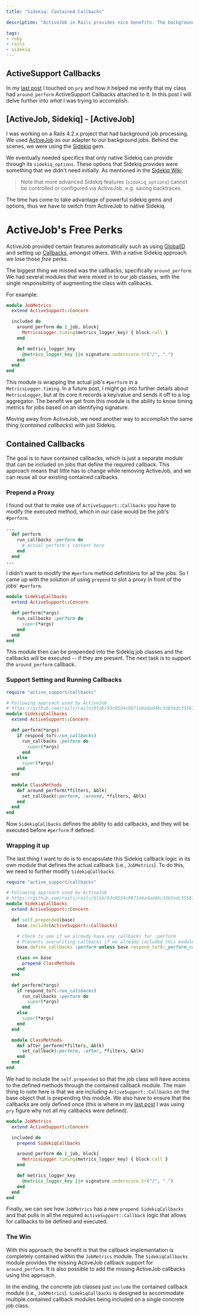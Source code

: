 ```yaml
---
title: "Sidekiq: Contained Callbacks"

description: "ActiveJob in Rails provides nice benefits. The background queueing gem Sidekiq allows for tailored options that you cannot use with ActiveJob. This post looks at a project's transition from ActiveJob to Sidekiq, and how to fill the missing functionality of ActiveJob Callbacks. By the end, we come up with a way to contain the callback logic to their own modules without modifying the concrete jobs."

tags:
- ruby
- rails
- sidekiq
---
```


## ActiveSupport Callbacks
In my [last post](/lets-pry-into-ruby-objects/) I touched on `pry` and how it helped me verify that my class had `around_perform` ActiveSupport Callbacks attached to it. In this post I will delve further into _what_ I was trying to accomplish.

## [ActiveJob, Sidekiq] - [ActiveJob]
I was working on a Rails 4.2.x project that had background job processing. We used [ActiveJob](https://github.com/rails/rails/tree/4-2-stable/activejob) as our adapter to our background jobs. Behind the scenes, we were using the [Sidekiq](http://sidekiq.org/) gem.

We eventually needed specifics that only native Sidekiq can provide through its `sidekiq_options`. These options that Sidekiq provides were something that we didn't need initially. As mentioned in the [Sidekiq Wiki](https://github.com/mperham/sidekiq/wiki/Active-Job#active-job-introductio://github.com/mperham/sidekiq/wiki/Active-Job#active-job-introduction):

> Note that more advanced Sidekiq features (`sidekiq_options`) cannot be controlled or configured via ActiveJob, e.g. saving backtraces.

The time has come to take advantage of powerful sidekiq gems and options, thus we have to switch from ActiveJob to native Sidekiq.

# ActiveJob's Free Perks
ActiveJob provided certain features automatically such as using [GlobalID](http://guides.rubyonrails.org/active_job_basics.html#globalid) and setting up [Callbacks](http://guides.rubyonrails.org/active_job_basics.html#callbacks), amongst others. With a native Sidekiq approach we lose those _free_ perks.

The biggest thing we missed was the callbacks, specifically `around_perform`. We had several modules that were mixed in to our job classes, with the single responsibility of augmenting the class with callbacks.

For example:

```ruby
module JobMetrics
  extend ActiveSupport::Concern

  included do
    around_perform do |_job, block|
      MetricsLogger.timing(metrics_logger_key) { block.call }
    end

    def metrics_logger_key
      @metrics_logger_key ||= signature.underscore.tr("/", ".")
    end
  end
end
```

This module is wrapping the actual job's `#perform` in a `MetricsLogger.timing`. In a future post, I might go into further details about `MetricsLogger`, but at its core it records a key/value and sends it off to a log aggregator. The benefit we get from this module is the ability to know timing metrics for jobs based on an identifying signature.

Moving away from ActiveJob, we need another way to accomplish the same thing (_contained callbacks_) with just Sidekiq.

## Contained Callbacks
The goal is to have contained callbacks, which is just a separate module that can be included on jobs that define the required callback. This approach means that little has to change while removing ActiveJob, and we can reuse all our existing contained callbacks.

### Prepend a Proxy
I found out that to make use of `ActiveSupport::Callbacks` you have to modify the executed method, which in our case would be the job's `#perform`.

```ruby
...
  def perform
    run_callbacks :perform do
      # Actual perform's content here
    end
  end
...

```

I didn't want to modify the `#perform` method definitions for all the jobs. So I came up with the solution of using `prepend` to slot a proxy in front of the jobs' `#perform`.

```ruby
module SidekiqCallbacks
  extend ActiveSupport::Concern

  def perform(*args)
    run_callbacks :perform do
      super(*args)
    end
  end
end
```

This module then can be prepended into the Sidekiq job classes and the callbacks will be executed -- if they are present. The next task is to support the `around_perform` callback.

### Support Setting and Running Callbacks
```ruby
require "active_support/callbacks"

# Following approach used by ActiveJob
# https://github.com/rails/rails/blob/93c9534c9871d4adad4bc33b5edc355672b59c61/activejob/lib/active_job/callbacks.rb
module SidekiqCallbacks
  extend ActiveSupport::Concern

  def perform(*args)
    if respond_to?(:run_callbacks)
      run_callbacks :perform do
        super(*args)
      end
    else
      super(*args)
    end
  end

  module ClassMethods
    def around_perform(*filters, &blk)
      set_callback(:perform, :around, *filters, &blk)
    end
  end
end
```

Now `SidekiqCallbacks` defines the ability to add callbacks, and they will be executed before `#perform` if defined.

### Wrapping it up

The last thing I want to do is to encapsulate this Sidekiq callback logic in its own module that defines the actual callback (i.e., `JobMetrics`). To do this, we need to further modify `SidekiqCallbacks`.

```ruby
require "active_support/callbacks"

# Following approach used by ActiveJob
# https://github.com/rails/rails/blob/93c9534c9871d4adad4bc33b5edc355672b59c61/activejob/lib/active_job/callbacks.rb
module SidekiqCallbacks
  extend ActiveSupport::Concern

  def self.prepended(base)
    base.include(ActiveSupport::Callbacks)

    # Check to see if we already have any callbacks for :perform
    # Prevents overwriting callbacks if we already included this module (and defined callbacks)
    base.define_callbacks :perform unless base.respond_to?(:_perform_callbacks) && base._perform_callbacks.present?

    class << base
      prepend ClassMethods
    end
  end

  def perform(*args)
    if respond_to?(:run_callbacks)
      run_callbacks :perform do
        super(*args)
      end
    else
      super(*args)
    end
  end

  module ClassMethods
    def after_perform(*filters, &blk)
      set_callback(:perform, :after, *filters, &blk)
    end
  end
end
```

We had to include the `self.prepended` so that the job class will have access to the defined methods through the contained callback module. The main thing to note here is that we are including `ActiveSupport::Callbacks` on the base object that is prepending this module. We also have to ensure that the callbacks are only defined once (this is where in my [last post](/lets-pry-into-ruby-objects/) I was using `pry` figure why not all my callbacks were defined).

```ruby
module JobMetrics
  extend ActiveSupport::Concern

  included do
    prepend SidekiqCallbacks

    around_perform do |_job, block|
      MetricsLogger.timing(metrics_logger_key) { block.call }
    end

    def metrics_logger_key
      @metrics_logger_key ||= signature.underscore.tr("/", ".")
    end
  end
end
```

Finally, we can see how `JobMetrics` has a new `prepend SidekiqCallbacks` and that pulls in all the required `ActiveSupport::Callback` logic that allows for callbacks to be defined and executed.

### The Win
With this approach, the benefit is that the callback implementation is completely contained within the `JobMetrics` module. The `SidekiqCallbacks` module provides the missing ActiveJob callback support for `around_perform`. It is also possible to add the missing ActiveJob callbacks using this approach.

In the ending, the concrete job classes just `include` the contained callback module (i.e., `JobMetrics`). `SidekiqCallbacks` is designed to accommodate multiple contained callback modules being included on a single concrete job class.
